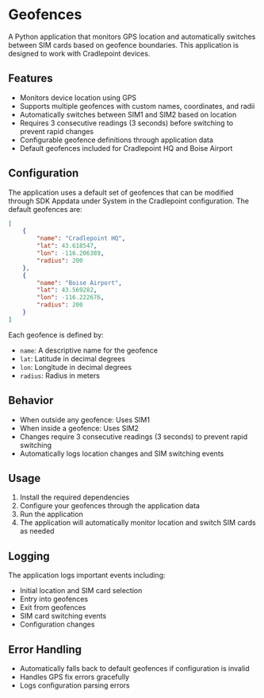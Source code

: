 # Geofences

A Python application that monitors GPS location and automatically switches between SIM cards based on geofence boundaries. This application is designed to work with Cradlepoint devices.

## Features

- Monitors device location using GPS
- Supports multiple geofences with custom names, coordinates, and radii
- Automatically switches between SIM1 and SIM2 based on location
- Requires 3 consecutive readings (3 seconds) before switching to prevent rapid changes
- Configurable geofence definitions through application data
- Default geofences included for Cradlepoint HQ and Boise Airport

## Configuration

The application uses a default set of geofences that can be modified through SDK Appdata under System in the Cradlepoint configuration. The default geofences are:

```json
[
    {
        "name": "Cradlepoint HQ",
        "lat": 43.618547,
        "lon": -116.206389,
        "radius": 200
    },
    {
        "name": "Boise Airport",
        "lat": 43.569282,
        "lon": -116.222676,
        "radius": 200
    }
]
```

Each geofence is defined by:
- `name`: A descriptive name for the geofence
- `lat`: Latitude in decimal degrees
- `lon`: Longitude in decimal degrees
- `radius`: Radius in meters

## Behavior

- When outside any geofence: Uses SIM1
- When inside a geofence: Uses SIM2
- Changes require 3 consecutive readings (3 seconds) to prevent rapid switching
- Automatically logs location changes and SIM switching events

## Usage

1. Install the required dependencies
2. Configure your geofences through the application data
3. Run the application
4. The application will automatically monitor location and switch SIM cards as needed

## Logging

The application logs important events including:
- Initial location and SIM card selection
- Entry into geofences
- Exit from geofences
- SIM card switching events
- Configuration changes

## Error Handling

- Automatically falls back to default geofences if configuration is invalid
- Handles GPS fix errors gracefully
- Logs configuration parsing errors 
